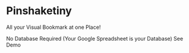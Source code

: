 # Pinshaketiny
All your Visual Bookmark at one Place!

No Database Required (Your Google Spreadsheet is your Database)
See Demo
